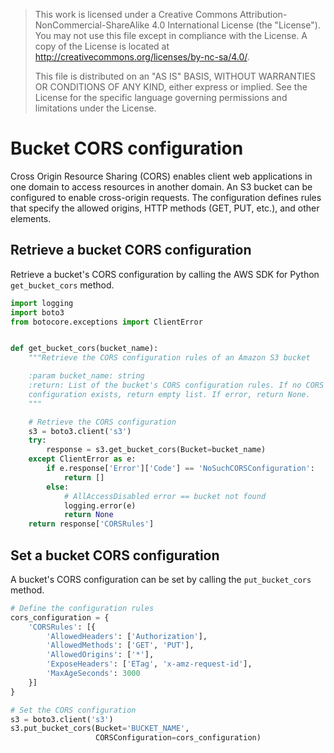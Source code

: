 > This work is licensed under a Creative Commons
> Attribution-NonCommercial-ShareAlike 4.0 International License (the
> \"License\"). You may not use this file except in compliance with the
> License. A copy of the License is located at
> <http://creativecommons.org/licenses/by-nc-sa/4.0/>.
>
> This file is distributed on an \"AS IS\" BASIS, WITHOUT WARRANTIES OR
> CONDITIONS OF ANY KIND, either express or implied. See the License for
> the specific language governing permissions and limitations under the
> License.

# Bucket CORS configuration

Cross Origin Resource Sharing (CORS) enables client web applications in
one domain to access resources in another domain. An S3 bucket can be
configured to enable cross-origin requests. The configuration defines
rules that specify the allowed origins, HTTP methods (GET, PUT, etc.),
and other elements.

## Retrieve a bucket CORS configuration

Retrieve a bucket\'s CORS configuration by calling the AWS SDK for
Python `get_bucket_cors` method.

``` python
import logging
import boto3
from botocore.exceptions import ClientError


def get_bucket_cors(bucket_name):
    """Retrieve the CORS configuration rules of an Amazon S3 bucket

    :param bucket_name: string
    :return: List of the bucket's CORS configuration rules. If no CORS
    configuration exists, return empty list. If error, return None.
    """

    # Retrieve the CORS configuration
    s3 = boto3.client('s3')
    try:
        response = s3.get_bucket_cors(Bucket=bucket_name)
    except ClientError as e:
        if e.response['Error']['Code'] == 'NoSuchCORSConfiguration':
            return []
        else:
            # AllAccessDisabled error == bucket not found
            logging.error(e)
            return None
    return response['CORSRules']
```

## Set a bucket CORS configuration

A bucket\'s CORS configuration can be set by calling the
`put_bucket_cors` method.

``` python
# Define the configuration rules
cors_configuration = {
    'CORSRules': [{
        'AllowedHeaders': ['Authorization'],
        'AllowedMethods': ['GET', 'PUT'],
        'AllowedOrigins': ['*'],
        'ExposeHeaders': ['ETag', 'x-amz-request-id'],
        'MaxAgeSeconds': 3000
    }]
}

# Set the CORS configuration
s3 = boto3.client('s3')
s3.put_bucket_cors(Bucket='BUCKET_NAME',
                   CORSConfiguration=cors_configuration)
```
